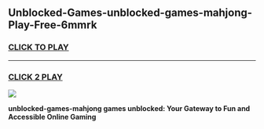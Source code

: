 
## Unblocked-Games-unblocked-games-mahjong-Play-Free-6mmrk
<h3>
<a href="https://premium76.site?title=unblocked-games-mahjong&ref=23A">CLICK TO PLAY</a></h3>
<hr>

<h3>
<a href="https://premium76.site?title=unblocked-games-mahjong&ref=23A">CLICK 2 PLAY</a>
  
</h3>

<a href="https://premium76.site?title=unblocked-games-mahjong&ref=23A"><img src="https://clearcache.store/games.png"></a>


**unblocked-games-mahjong games unblocked: Your Gateway to Fun and Accessible Online Gaming**
